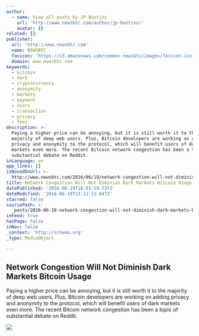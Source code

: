 ```yaml
---
author:
  - name: View all posts by JP Buntinx
    url: 'http://www.newsbtc.com/author/jp-buntinx/'
    avatar: {}
related: []
publisher:
  url: 'http://www.newsbtc.com'
  name: NEWSBTC
  favicon: 'https://s3.amazonaws.com/common-newsbtc/images/favicon.ico'
  domain: www.newsbtc.com
keywords:
  - bitcoin
  - dark
  - cryptocurrency
  - anonymity
  - markets
  - payment
  - users
  - transaction
  - privacy
  - fees
description: >-
  Paying a higher price can be annoying, but it is still worth it to the
  majority of deep web users. Plus, Bitcoin developers are working on adding
  privacy and anonymity to the protocol, which will benefit users of dark
  markets even more. The recent Bitcoin network congestion has been a topic of
  substantial debate on Reddit.
inLanguage: en
app_links: []
isBasedOnUrl: >-
  http://www.newsbtc.com/2016/06/19/network-congestion-will-not-diminish-dark-markets-bitcoin-usage/
title: Network Congestion Will Not Diminish Dark Markets Bitcoin Usage
datePublished: '2016-06-19T16:01:59.737Z'
dateModified: '2016-06-19T13:12:12.847Z'
starred: false
sourcePath: >-
  _posts/2016-06-19-network-congestion-will-not-diminish-dark-markets-bitcoin-us.md
inFeed: true
hasPage: false
inNav: false
_context: 'http://schema.org'
_type: MediaObject

---
```

<article style=""><h1>Network Congestion Will Not Diminish Dark Markets Bitcoin Usage</h1><p>Paying a higher price can be annoying, but it is still worth it to the majority of deep web users. Plus, Bitcoin developers are working on adding privacy and anonymity to the protocol, which will benefit users of dark markets even more. The recent Bitcoin network congestion has been a topic of substantial debate on Reddit.</p><img src="http://s3.amazonaws.com/main-newsbtc-images/2016/06/19131150/shutterstock_415192408.jpg" /></article>